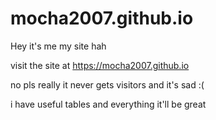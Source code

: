 # mocha2007.github.io
Hey it's me my site hah

visit the site at https://mocha2007.github.io

no pls really it never gets visitors and it's sad :(

i have useful tables and everything it'll be great
